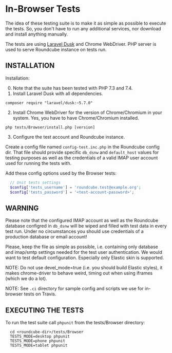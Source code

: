 In-Browser Tests
================

The idea of these testing suite is to make it as simple as possible to execute
the tests. So, you don't have to run any additional services, nor download
and install anything manually.

The tests are using [Laravel Dusk][laravel-dusk] and Chrome WebDriver.
PHP server is used to serve Roundcube instance on tests run.


INSTALLATION
------------

Installation:

0. Note that the suite has been tested with PHP 7.3 and 7.4.
1. Install Laravel Dusk with all dependencies.
```
composer require "laravel/dusk:~5.7.0"
```
2. Install Chrome WebDriver for the version of Chrome/Chromium in your system. Yes,
   you have to have Chrome/Chromium installed.
```
php tests/Browser/install.php [version]
```
3. Configure the test account and Roundcube instance.

Create a config file named `config-test.inc.php` in the Roundcube config dir.
That file should provide specific `db_dsnw` and
`default_host` values for testing purposes as well as the credentials of a
valid IMAP user account used for running the tests with.

Add these config options used by the Browser tests:

```php
  // Unit tests settings
  $config['tests_username'] = 'roundcube.test@example.org';
  $config['tests_password'] = '<test-account-password>';
```

WARNING
-------
Please note that the configured IMAP account as well as the Roundcube database
configred in `db_dsnw` will be wiped and filled with test data in every test
run. Under no circumstances you should use credentials of a production database
or email account!

Please, keep the file as simple as possible, i.e. containing only database
and imap/smtp settings needed for the test user authentication. We would
want to test default configuration. Especially only Elastic skin is supported.

NOTE: Do not use devel_mode=true (i.e. you should build Elastic styles),
it makes chrome-driver to behave weird, timing out when using iframes (which we do a lot).

NOTE: See `.ci` directory for sample config and scripts we use for in-browser
tests on Travis.


EXECUTING THE TESTS
-------------------

To run the test suite call `phpunit` from the tests/Browser directory:

```
  cd <roundcube-dir>/tests/Browser
  TESTS_MODE=desktop phpunit
  TESTS_MODE=phone phpunit
  TESTS_MODE=tablet phpunit
```

[laravel-dusk]: https://github.com/laravel/dusk
